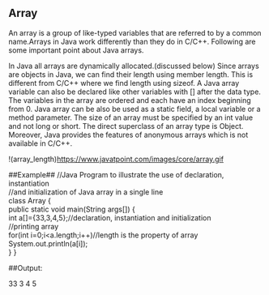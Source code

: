 ## Array
An array is a group of like-typed variables that are referred to by a common name.Arrays in Java work differently than they do in C/C++. Following are some important point about Java arrays.

In Java all arrays are dynamically allocated.(discussed below)
Since arrays are objects in Java, we can find their length using member length. This is different from C/C++ where we find length using sizeof.
A Java array variable can also be declared like other variables with [] after the data type.
The variables in the array are ordered and each have an index beginning from 0.
Java array can be also be used as a static field, a local variable or a method parameter.
The size of an array must be specified by an int value and not long or short.
The direct superclass of an array type is Object.
Moreover, Java provides the features of anonymous arrays which is not available in C/C++.

!(array_length)https://www.javatpoint.com/images/core/array.gif

##Example##
//Java Program to illustrate the use of declaration, instantiation   
//and initialization of Java array in a single line  
class Array
{  
public static void main(String args[])
{  
int a[]={33,3,4,5};//declaration, instantiation and initialization  
//printing array  
for(int i=0;i<a.length;i++)//length is the property of array  
System.out.println(a[i]);  
}
}  


##Output:

33
3
4
5